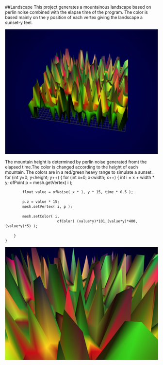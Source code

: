 

##Landscape
This project generates a mountainous landscape based on perlin noise combined with the elapse time of the program. The color is based mainly on the y position of each vertex giving the landscape a sunset-y feel.

![screenshot](assets/screenShotB1.jpg)


The mountain height is determined by perlin noise generated fromt the elapsed time.The color is changed according to the height of each mountain. The colors are in a red/green heavy  range to simulate a sunset. 
    for (int y=0; y<height; y++) {
        for (int x=0; x<width; x++) {
            int i = x + width * y;
            ofPoint p = mesh.getVertex( i );
            
            float value = ofNoise( x * 1, y * 15, time * 0.5 );
            
            p.z = value * 15;
            mesh.setVertex( i, p );
            
            mesh.setColor( i,
                            ofColor( (value*y)*101,(value*y)*400,(value*y)*5) );
    
        }
    }
![screenshot](assets/screenShotB2.jpg)


